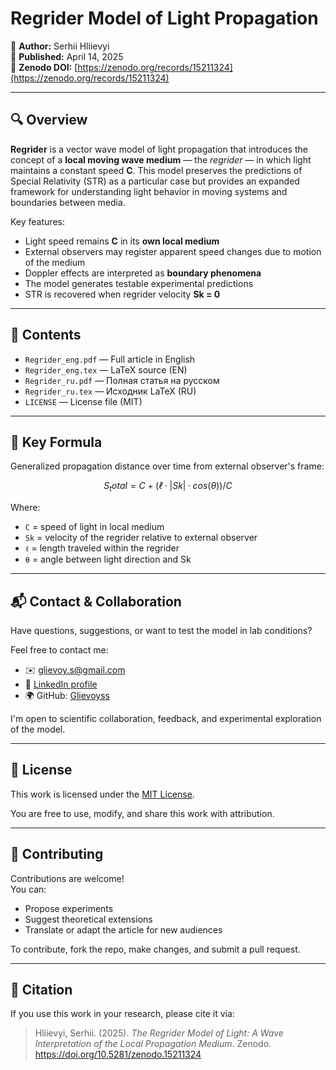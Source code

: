 # Regrider Model of Light Propagation

📘 **Author:** Serhii Hliievyi  
📅 **Published:** April 14, 2025  
🔗 **Zenodo DOI:** [https://zenodo.org/records/15211324](https://zenodo.org/records/15211324)

---

## 🔍 Overview

**Regrider** is a vector wave model of light propagation that introduces the concept of a **local moving wave medium** — the _regrider_ — in which light maintains a constant speed **C**. This model preserves the predictions of Special Relativity (STR) as a particular case but provides an expanded framework for understanding light behavior in moving systems and boundaries between media.

Key features:

- Light speed remains **C** in its **own local medium**
- External observers may register apparent speed changes due to motion of the medium
- Doppler effects are interpreted as **boundary phenomena**
- The model generates testable experimental predictions
- STR is recovered when regrider velocity **Sk = 0**

---

## 📁 Contents

- `Regrider_eng.pdf` — Full article in English
- `Regrider_eng.tex` — LaTeX source (EN)
- `Regrider_ru.pdf` — Полная статья на русском
- `Regrider_ru.tex` — Исходник LaTeX (RU)
- `LICENSE` — License file (MIT)

---

## 📐 Key Formula

Generalized propagation distance over time from external observer's frame:

```math
S_total = C + (ℓ · |Sk| · cos(θ)) / C
```

Where:

- `C` = speed of light in local medium
- `Sk` = velocity of the regrider relative to external observer
- `ℓ` = length traveled within the regrider
- `θ` = angle between light direction and Sk

---

## 📬 Contact & Collaboration

Have questions, suggestions, or want to test the model in lab conditions?

Feel free to contact me:

- ✉️ glievoy.s@gmail.com
- 💼 [LinkedIn profile](https://www.linkedin.com/in/sergey-glievoy/)
- 🌍 GitHub: [Glievoyss](https://github.com/Glievoyss)

I'm open to scientific collaboration, feedback, and experimental exploration of the model.

---

## 📄 License

This work is licensed under the [MIT License](LICENSE).

You are free to use, modify, and share this work with attribution.

---

## 🤝 Contributing

Contributions are welcome!  
You can:

- Propose experiments
- Suggest theoretical extensions
- Translate or adapt the article for new audiences

To contribute, fork the repo, make changes, and submit a pull request.

---

## 🔗 Citation

If you use this work in your research, please cite it via:

> Hliievyi, Serhii. (2025). _The Regrider Model of Light: A Wave Interpretation of the Local Propagation Medium_. Zenodo. https://doi.org/10.5281/zenodo.15211324
